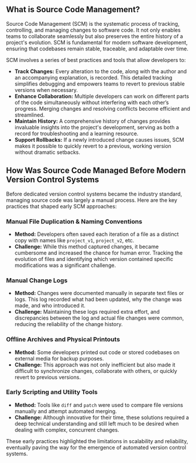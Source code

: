 ## What is Source Code Management?

Source Code Management (SCM) is the systematic process of tracking, controlling, and managing changes to software code. It not only enables teams to collaborate seamlessly but also preserves the entire history of a project's evolution. SCM is fundamental for modern software development, ensuring that codebases remain stable, traceable, and adaptable over time.

SCM involves a series of best practices and tools that allow developers to:
- **Track Changes:** Every alteration to the code, along with the author and an accompanying explanation, is recorded. This detailed tracking simplifies debugging and empowers teams to revert to previous stable versions when necessary.
- **Enhance Collaboration:** Multiple developers can work on different parts of the code simultaneously without interfering with each other’s progress. Merging changes and resolving conflicts become efficient and streamlined.
- **Maintain History:** A comprehensive history of changes provides invaluable insights into the project's development, serving as both a record for troubleshooting and a learning resource.
- **Support Rollbacks:** If a newly introduced change causes issues, SCM makes it possible to quickly revert to a previous, working version without dramatic setbacks.


## How Was Source Code Managed Before Modern Version Control Systems

Before dedicated version control systems became the industry standard, managing source code was largely a manual process. Here are the key practices that shaped early SCM approaches:

### Manual File Duplication & Naming Conventions
- **Method:** Developers often saved each iteration of a file as a distinct copy with names like `project_v1`, `project_v2`, etc.
- **Challenge:** While this method captured changes, it became cumbersome and increased the chance for human error. Tracking the evolution of files and identifying which version contained specific modifications was a significant challenge.

### Manual Change Logs
- **Method:** Changes were documented manually in separate text files or logs. This log recorded what had been updated, why the change was made, and who introduced it.
- **Challenge:** Maintaining these logs required extra effort, and discrepancies between the log and actual file changes were common, reducing the reliability of the change history.

### Offline Archives and Physical Printouts
- **Method:** Some developers printed out code or stored codebases on external media for backup purposes.
- **Challenge:** This approach was not only inefficient but also made it difficult to synchronize changes, collaborate with others, or quickly revert to previous versions.

### Early Scripting and Utility Tools
- **Method:** Tools like `diff` and `patch` were used to compare file versions manually and attempt automated merging.
- **Challenge:** Although innovative for their time, these solutions required a deep technical understanding and still left much to be desired when dealing with complex, concurrent changes.

These early practices highlighted the limitations in scalability and reliability, eventually paving the way for the emergence of automated version control systems.



